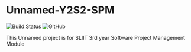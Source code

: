 # Unnamed-Y2S2-SPM
[![Build Status](https://travis-ci.org/SLIITGroupWork/InternEvaluation-Y3S2-SPM.svg?branch=User-Story%2F%23493)](https://travis-ci.org/SLIITGroupWork/InternEvaluation-Y3S2-SPM)
![GitHub](https://img.shields.io/github/license/mashape/apistatus.svg)


This Unnamed project is for SLIIT 3rd year Software Project Management Module
